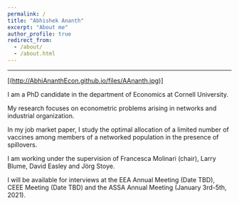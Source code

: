 ```yaml
---
permalink: /
title: "Abhishek Ananth"
excerpt: "About me"
author_profile: true
redirect_from: 
  - /about/
  - /about.html
---
```

---

[(http://AbhiAnanthEcon.github.io/files/AAnanth.jpg)]

I am a PhD candidate in the department of Economics at Cornell University.

My research focuses on econometric problems arising in networks and industrial organization. 

In my job market paper, I study the optimal allocation of a limited number of vaccines among members of a networked population in the presence of spillovers.

I am working under the supervision of Francesca Molinari (chair), Larry Blume, David Easley and Jörg Stoye.

I will be available for interviews at the EEA Annual Meeting (Date TBD), CEEE Meeting (Date TBD) and the ASSA Annual Meeting (January 3rd-5th, 2021).
